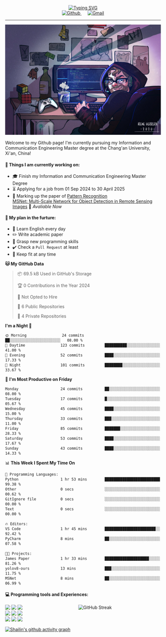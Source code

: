 <div style="text-align: center;">
    <a href="https://git.io/typing-svg">
<!--         <img src="https://readme-typing-svg.demolab.com?font=Lucida+Handwriting&size=35&pause=1000&color=36F7EA&center=true&width=1000&height=50&lines=Welcome+to+Shailin's+World!" alt="Typing SVG" /> -->
	    <img src="https://readme-typing-svg.demolab.com?font=Fira+Code&size=35&pause=1000&color=36F7EA&center=true&width=1000&height=50&lines=Welcome+to+Shailin's+World!" alt="Typing SVG" />
    </a>
</div>

<div align="center">
    <a href="https://github.com/ShailinXia">
        <img src="https://img.shields.io/badge/-Github-000?style=flat&logo=Github&logoColor=white" alt="Github" />
    </a>
    &nbsp;&nbsp;&nbsp;&nbsp;
    <a href="mailto:shailinxia666@gmail.com">
        <img src="https://img.shields.io/badge/-Gmail-c14438?style=flat&logo=Gmail&logoColor=white" alt="Gmail" />
    </a>
</div>

---

<img src="cover_image.jpg" />

Welcome to my Github page! I'm currently pursuing my Information and Communication Engineering Master degree at the Chang'an University, Xi'an, China!  

<!--
<img align="right" alt="img" src="cover_image.jpg" width="40%" height="auto" />
-->
#### 🔭 Things I am currently working on: 
- :mortar_board: Finish my Information and Communication Engineering Master Degree  
- :hourglass_flowing_sand: Applying for a job from 01 Sep 2024 to 30 April 2025 
- :star2: Marking up the paper of [Pattern Recognition](https://www.sciencedirect.com/science/article/pii/S0031320324007349?via%3Dihub)  
  [MSNet: Multi-Scale Network for Object Detection in Remote Sensing Images](https://github.com/ShailinXia/MSNet) 🚀 *Avaliable Now*

#### :scroll: My plan in the furture:
- :lollipop: Learn English every day
- :pencil2: Write academic paper 
- :see_no_evil: Grasp new programming skills
- ✔️ Check a `Pull Request` at least
- 🏸 Keep fit at any time

<!--START_SECTION:waka-->
**🐱 My GitHub Data** 

> 📦 69.5 kB Used in GitHub's Storage 
 > 
> 🏆 0 Contributions in the Year 2024
 > 
> 🚫 Not Opted to Hire
 > 
> 📜 6 Public Repositories 
 > 
> 🔑 4 Private Repositories 
 > 
**I'm a Night 🦉** 

```text
🌞 Morning                24 commits          ██░░░░░░░░░░░░░░░░░░░░░░░   08.00 % 
🌆 Daytime                123 commits         ██████████░░░░░░░░░░░░░░░   41.00 % 
🌃 Evening                52 commits          ████░░░░░░░░░░░░░░░░░░░░░   17.33 % 
🌙 Night                  101 commits         ████████░░░░░░░░░░░░░░░░░   33.67 % 
```
📅 **I'm Most Productive on Friday** 

```text
Monday                   24 commits          ██░░░░░░░░░░░░░░░░░░░░░░░   08.00 % 
Tuesday                  17 commits          █░░░░░░░░░░░░░░░░░░░░░░░░   05.67 % 
Wednesday                45 commits          ████░░░░░░░░░░░░░░░░░░░░░   15.00 % 
Thursday                 33 commits          ███░░░░░░░░░░░░░░░░░░░░░░   11.00 % 
Friday                   85 commits          ███████░░░░░░░░░░░░░░░░░░   28.33 % 
Saturday                 53 commits          ████░░░░░░░░░░░░░░░░░░░░░   17.67 % 
Sunday                   43 commits          ████░░░░░░░░░░░░░░░░░░░░░   14.33 % 
```


📊 **This Week I Spent My Time On** 

```text
💬 Programming Languages: 
Python                   1 hr 53 mins        █████████████████████████   99.38 % 
Other                    0 secs              ░░░░░░░░░░░░░░░░░░░░░░░░░   00.62 % 
GitIgnore file           0 secs              ░░░░░░░░░░░░░░░░░░░░░░░░░   00.00 % 
Text                     0 secs              ░░░░░░░░░░░░░░░░░░░░░░░░░   00.00 % 

🔥 Editors: 
VS Code                  1 hr 45 mins        ███████████████████████░░   92.42 % 
PyCharm                  8 mins              ██░░░░░░░░░░░░░░░░░░░░░░░   07.58 % 

🐱‍💻 Projects: 
James Paper              1 hr 33 mins        ████████████████████░░░░░   81.26 % 
yolov8-ours              13 mins             ███░░░░░░░░░░░░░░░░░░░░░░   11.75 % 
MSNet                    8 mins              ██░░░░░░░░░░░░░░░░░░░░░░░   06.99 % 
```


<!--END_SECTION:waka-->

#### :computer: Programming tools and Experiences:
<p>
 	<!--
	<img height="75%" alt="Shailin's GitHub status" align="right" src="https://github-readme-stats.vercel.app/api/top-langs/?username=ShailinXia&layout=donut" alt="Top Languages" /> 
	<img  width="50%" align="right" src="https://github-readme-stats.vercel.app/api/top-langs/?username=ShailinXia&hide_title=true&hide_border=true&layout=compact&langs_count=6&text_color=000&icon_color=fff&bg_color=0,52fa5a,4dfcff,c64dff&theme=graywhite" />
	-->
	<!-- 	
	<a href="https://git.io/streak-stats"><img width="50%" align="right" src="https://streak-stats.demolab.com?user=ShailinXia&theme=git-dark&hide_border=true&short_numbers=true&date_format=j%20M%5B%20Y%5D&exclude_days=Sun%2CSat" alt="GitHub Streak" /></a> 
	-->
 	<a href="https://git.io/streak-stats"><img width="53%" align="right" src="https://streak-stats.demolab.com?user=ShailinXia&theme=chartreuse-dark&hide_border=true" alt="GitHub Streak" /></a>
	<code><img width="13%" src="https://www.vectorlogo.zone/logos/python/python-ar21.svg"></code>
	<code><img width="13%" src="https://www.vectorlogo.zone/logos/jupyter/jupyter-ar21.svg"></code>
	<code><img width="13%" src="https://upload.wikimedia.org/wikipedia/commons/thumb/9/92/LaTeX_logo.svg/1200px-LaTeX_logo.svg.png"></code>
	<br />
	<code><img width="13%" src="https://www.vectorlogo.zone/logos/java/java-ar21.svg"></code>
	<code><img width="13%" src="https://www.vectorlogo.zone/logos/mysql/mysql-ar21.svg"></code>
	<code><img width="13%" src="https://www.vectorlogo.zone/logos/getpostman/getpostman-ar21.svg"></code>
	<br />
	<code><img width="13%" src="https://www.vectorlogo.zone/logos/hsbc/hsbc-ar21.svg"></code>
	<code><img width="13%" src="https://www.vectorlogo.zone/logos/atlassian_jira/atlassian_jira-ar21.svg"></code>
	<code><img width="13%" src="https://www.vectorlogo.zone/logos/google_cloud/google_cloud-ar21.svg"></code>
</p>


[![Shailin's github activity graph](https://github-readme-activity-graph.vercel.app/graph?username=ShailinXia&theme=elegant)](https://github.com/ashutosh00710/github-readme-activity-graph)

<!--
<div align="center">
	<img  src="https://github-readme-stats.vercel.app/api/top-langs/?username=ShailinXia&hide_title=true&hide_border=true&layout=compact&text_color=000&icon_color=fff&bg_color=0,52fa5a,4dfcff,c64dff&theme=graywhite" />
</div>
-->
